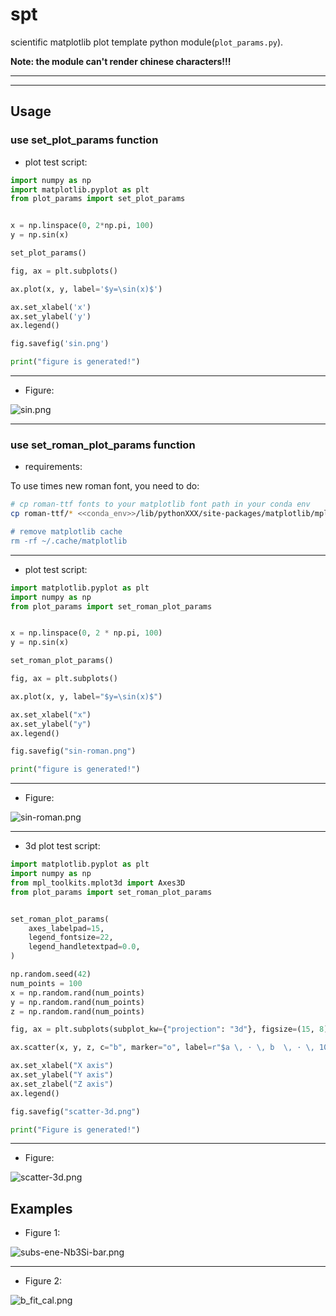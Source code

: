 # spt

scientific matplotlib plot template python module(`plot_params.py`).


**Note: the module can't render chinese characters!!!**


---
---


## Usage

### use set_plot_params function

- plot test script:
  
```python
import numpy as np
import matplotlib.pyplot as plt
from plot_params import set_plot_params


x = np.linspace(0, 2*np.pi, 100)
y = np.sin(x)

set_plot_params()

fig, ax = plt.subplots()

ax.plot(x, y, label='$y=\sin(x)$')

ax.set_xlabel('x')
ax.set_ylabel('y')
ax.legend()

fig.savefig('sin.png')

print("figure is generated!")
```

---

- Figure:

![sin.png](./sin.png)


---


### use set_roman_plot_params function

- requirements:

To use times new roman font, you need to do:

```bash
# cp roman-ttf fonts to your matplotlib font path in your conda env
cp roman-ttf/* <<conda_env>>/lib/pythonXXX/site-packages/matplotlib/mpl-data/fonts/ttf/

# remove matplotlib cache
rm -rf ~/.cache/matplotlib
```


---


- plot test script:

```python
import matplotlib.pyplot as plt
import numpy as np
from plot_params import set_roman_plot_params


x = np.linspace(0, 2 * np.pi, 100)
y = np.sin(x)

set_roman_plot_params()

fig, ax = plt.subplots()

ax.plot(x, y, label="$y=\sin(x)$")

ax.set_xlabel("x")
ax.set_ylabel("y")
ax.legend()

fig.savefig("sin-roman.png")

print("figure is generated!")
```

---

- Figure:

![sin-roman.png](./sin-roman.png)



---


- 3d plot test script:

```python
import matplotlib.pyplot as plt
import numpy as np
from mpl_toolkits.mplot3d import Axes3D
from plot_params import set_roman_plot_params


set_roman_plot_params(
    axes_labelpad=15,
    legend_fontsize=22,
    legend_handletextpad=0.0,
)

np.random.seed(42)
num_points = 100
x = np.random.rand(num_points)
y = np.random.rand(num_points)
z = np.random.rand(num_points)

fig, ax = plt.subplots(subplot_kw={"projection": "3d"}, figsize=(15, 8))

ax.scatter(x, y, z, c="b", marker="o", label=r"$a \, · \, b  \, · \, 10^{-5}$")

ax.set_xlabel("X axis")
ax.set_ylabel("Y axis")
ax.set_zlabel("Z axis")
ax.legend()

fig.savefig("scatter-3d.png")

print("Figure is generated!")

```

---

- Figure:

![scatter-3d.png](./scatter-3d.png)



## Examples

- Figure 1:

![subs-ene-Nb3Si-bar.png](assets/subs-ene-Nb3Si-bar.png)



---



- Figure 2:

![b_fit_cal.png](assets/b_fit_cal.png)


